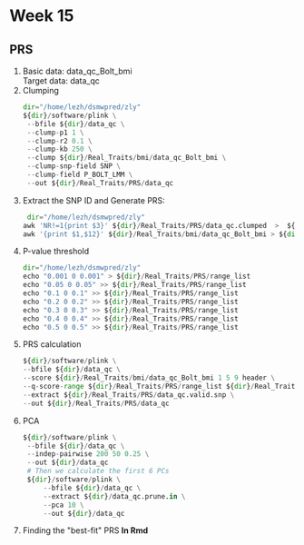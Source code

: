 # Week 15

## PRS
1. Basic data: data_qc_Bolt_bmi   
   Target data: data_qc   
2. Clumping
   ```python
   dir="/home/lezh/dsmwpred/zly"
   ${dir}/software/plink \
    --bfile ${dir}/data_qc \
    --clump-p1 1 \
    --clump-r2 0.1 \
    --clump-kb 250 \
    --clump ${dir}/Real_Traits/bmi/data_qc_Bolt_bmi \
    --clump-snp-field SNP \
    --clump-field P_BOLT_LMM \
    --out ${dir}/Real_Traits/PRS/data_qc
   ```
3. Extract the SNP ID and Generate PRS:
   ```python
    dir="/home/lezh/dsmwpred/zly"
   awk 'NR!=1{print $3}' ${dir}/Real_Traits/PRS/data_qc.clumped  >  ${dir}/Real_Traits/PRS/data_qc.valid.snp
   awk '{print $1,$12}' ${dir}/Real_Traits/bmi/data_qc_Bolt_bmi > ${dir}/Real_Traits/PRS/SNP.pvalue
   ```
4. P-value threshold
    ```python
    dir="/home/lezh/dsmwpred/zly"
    echo "0.001 0 0.001" > ${dir}/Real_Traits/PRS/range_list 
    echo "0.05 0 0.05" >> ${dir}/Real_Traits/PRS/range_list
    echo "0.1 0 0.1" >> ${dir}/Real_Traits/PRS/range_list
    echo "0.2 0 0.2" >> ${dir}/Real_Traits/PRS/range_list
    echo "0.3 0 0.3" >> ${dir}/Real_Traits/PRS/range_list
    echo "0.4 0 0.4" >> ${dir}/Real_Traits/PRS/range_list
    echo "0.5 0 0.5" >> ${dir}/Real_Traits/PRS/range_list
    ```
5. PRS calculation
    ```python
    ${dir}/software/plink \
    --bfile ${dir}/data_qc \
    --score ${dir}/Real_Traits/bmi/data_qc_Bolt_bmi 1 5 9 header \
    --q-score-range ${dir}/Real_Traits/PRS/range_list ${dir}/Real_Traits/PRS/SNP.pvalue \
    --extract ${dir}/Real_Traits/PRS/data_qc.valid.snp \
    --out ${dir}/Real_Traits/PRS/data_qc
    ```
6. PCA
   ```python
   ${dir}/software/plink \
    --bfile ${dir}/data_qc \
    --indep-pairwise 200 50 0.25 \
    --out ${dir}/data_qc
    # Then we calculate the first 6 PCs
    ${dir}/software/plink \
        --bfile ${dir}/data_qc \
        --extract ${dir}/data_qc.prune.in \
        --pca 10 \
        --out ${dir}/data_qc
    ```
7. Finding the "best-fit" PRS
        **In Rmd** 